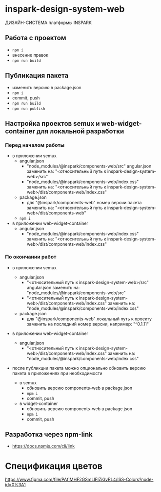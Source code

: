 # inspark-design-system-web
ДИЗАЙН-СИСТЕМА платформы INSPARK 

## Работа с проектом
- ``npm i``
- внесение правок
- ``npm run build``

## Публикация пакета
- изменить версию в package.json
- ``npm i``
- commit, push
- ``npm run build``
- ``npm run publish``

## Настройка проектов semux и web-widget-container для локальной разработки
### Перед началом работы
  - в приложении semux
    - angular.json
      - "node_modules/@inspark/components-web/src" angular.json заменить на: "<относительный путь к inspark-design-system-web>/src"
      - "node_modules/@inspark/components-web/index.css" заменить на: "<относительный путь к inspark-design-system-web>/dist/components-web/index.css"
    - package.json 
      - для "@inspark/components-web" номер версии пакета заменить на: "<относительный путь к inspark-design-system-web>/dist/components-web"
    - ```npm i```
  - в приложении web-widget-container
    - angular.json
      - "node_modules/@inspark/components-web/index.css" заменить на: "<относительный путь к inspark-design-system-web>/dist/components-web/index.css"
### По окончании работ
  - в приложении semux
    - angular.json
      - "<относительный путь к inspark-design-system-web>/src" angular.json заменить на: "node_modules/@inspark/components-web/src"
      - "<относительный путь к inspark-design-system-web>/dist/components-web/index.css" заменить на: "node_modules/@inspark/components-web/index.css"
    - package.json 
      - для "@inspark/components-web" локальный путь к проекту заменить на последний номер версии, например: "^0.1.11"
  - в приложении web-widget-container
      - angular.json
        - "<относительный путь к inspark-design-system-web>/dist/components-web/index.css" заменить на: "node_modules/@inspark/components-web/index.css"

  - после публикции пакета можно опционально обновить версию пакета в приложениях при необходимости
    - в semux
      - обновить версию components-web в package.json
      - ``npm i``
      - commit, push
    - в widget-container
      - обновить версию components-web в package.json
      - ``npm i``
      - commit, push

## Разработка через npm-link
- https://docs.npmjs.com/cli/link

# Спецификация цветов
https://www.figma.com/file/PAfIMHF2GSmLlFIZiGvRL4/ISS-Colors?node-id=0%3A1
